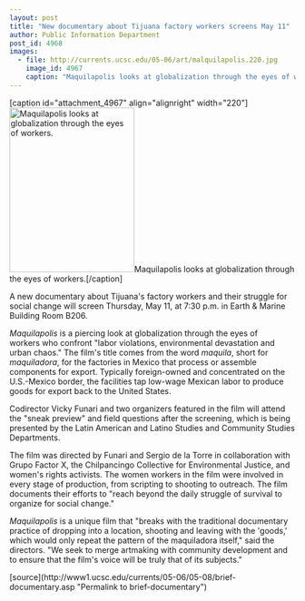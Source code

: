 ```yaml
---
layout: post
title: "New documentary about Tijuana factory workers screens May 11"
author: Public Information Department
post_id: 4968
images:
  - file: http://currents.ucsc.edu/05-06/art/malquilapolis.220.jpg
    image_id: 4967
    caption: "Maquilapolis looks at globalization through the eyes of workers."
---
```


[caption id="attachment_4967" align="alignright" width="220"]<a href="http://localhost/mysite/wp-content/uploads/2006/05/malquilapolis.220.jpg"><img class="size-full wp-image-4967" src="http://localhost/mysite/wp-content/uploads/2006/05/malquilapolis.220.jpg" alt="Maquilapolis looks at globalization through the eyes of workers." width="220" height="290" /></a>Maquilapolis looks at globalization through the eyes of workers.[/caption]
<a name="content" id="content"></a>
<p>
  A new documentary about Tijuana's factory workers and their struggle for social change will screen Thursday, May 11, at 7:30 p.m. in Earth &amp; Marine Building Room B206.
</p>
<p>
  <i>Maquilapolis</i> is a piercing look at globalization through the eyes of<br>
  workers who confront "labor violations, environmental devastation and urban chaos." The film's title comes from the word <i>maquila</i>, short for <i>maquiladora</i>, for the factories in Mexico that process or assemble components for export. Typically foreign-owned and concentrated on the U.S.-Mexico border, the facilities tap low-wage Mexican labor to produce goods for export back to the United States.
</p>
<p>
  Codirector Vicky Funari and two organizers featured in the film will attend the "sneak preview" and field questions after the screening, which is being presented by the Latin American and Latino Studies and Community Studies Departments.
</p>
<p>
  The film was directed by Funari and Sergio de la Torre in collaboration with Grupo Factor X, the Chilpancingo Collective for Environmental Justice, and women's rights activists. The women workers in the film were involved in every stage of production, from scripting to shooting to outreach. The film documents their efforts to "reach beyond the daily struggle of survival to organize for social change."
</p>
<p>
  <i>Maquilapolis</i> is a unique film that "breaks with the traditional documentary practice of dropping into a location, shooting and leaving with the 'goods,' which would only repeat the pattern of the maquiladora itself," said the directors. "We seek to merge artmaking with community development and to ensure that the film's voice will be truly that of its subjects."
</p>
[source](http://www1.ucsc.edu/currents/05-06/05-08/brief-documentary.asp "Permalink to brief-documentary")
